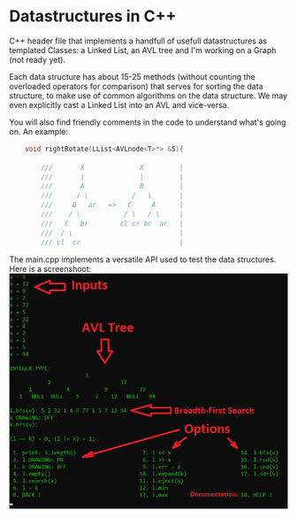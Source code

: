 # Datastructures in C++

C++ header file that implements a handfull of usefull datastructures as templated Classes: a Linked List, an AVL tree and I'm working on a Graph (not ready yet).

Each data structure has about 15-25 methods (without counting the overloaded operators for comparison) that serves for sorting the data structure, to make use of common algorithms
on the data structure. We may even explicitly cast a Linked List into an AVL and vice-versa.

You will also find friendly comments in the code to understand what's going on. An example:

```cpp
    void rightRotate(LList<AVLnode<T>*> &S){

        ///       X              X         |
        ///       |              |         |
        ///       A              B         |
        ///      / \           /   \       |
        ///     B   ar   =>   C     A      |
        ///    / \           / \   / \     |
        ///   C   br        cl cr br  ar   |
        ///  / \                           |
        /// cl  cr                         |
```

The main.cpp implements a versatile API used to test the data structures. Here is a screenshoot: <br>
<img src="https://github.com/24Arys11/Programare-Orientata-pe-Obiecte/blob/master/Custom%20C%2B%2B%20headers/Sorted/Data%20Structures/Screenshot.jpg" alt="Screenshot" width="600"/>
